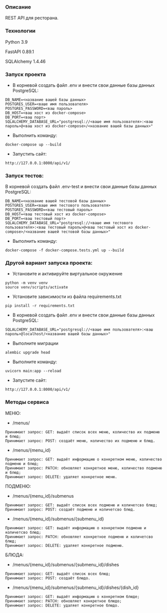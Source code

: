 ### Описание
REST API для ресторана.
### Технологии
Python 3.9

FastAPI 0.89.1

SQLAlchemy 1.4.46
### Запуск проекта 
- В корневой создать файл .env и внести свои данные базы данных PostgreSQL:
```
DB_NAME=<название вашей базы данных>
POSTGRES_USER=<ваше имя пользователя>
POSTGRES_PASSWORD=<ваш пароль>
DB_HOST=<ваш хост из docker-compose>
DB_PORT=<ваш порт>
SQLALCHEMY_DATABASE_URL="postgresql://<ваше имя пользователя>:<ваш пароль>@<ваш хост из docker-compose>/<название вашей базы данных>"
```
- Выполнить команду:
```
docker-compose up --build
```
- Запустить сайт:
```
http://127.0.0.1:8000/api/v1/
```
### Запуск тестов:
В корневой создать файл .env-test и внести свои данные базы данных PostgreSQL:
```
DB_NAME=<название вашей тестовой базы данных>
POSTGRES_USER=<ваше имя тестового пользователя>
POSTGRES_PASSWORD=<ваш тестовый пароль>
DB_HOST=<ваш тестовый хост из docker-compose>
DB_PORT=<ваш тестовый порт>
SQLALCHEMY_DATABASE_URL="postgresql://<ваше имя тестового пользователя>:<ваш тестовый пароль>@<ваш тестовый хост из docker-compose>/<название вашей тестовой базы данных>"
```
- Выполнить команду:
```
docker-compose -f docker-compose.tests.yml up --build
```

### Другой вариант запуска проекта:
- Установите и активируйте виртуальное окружение
```
python -m venv venv
source venv/scripts/activate
``` 
- Установите зависимости из файла requirements.txt
```
pip install -r requirements.txt
``` 
- В корневой создать файл .env и внести свои данные базы данных PostgreSQL:
```
SQLALCHEMY_DATABASE_URL="postgresql://<ваше имя пользователя>:<ваш пароль>@localhost/<название вашей базы данных>"
```
- Выполните миграции
```
alembic upgrade head
``` 
- Выполните команду:
```
uvicorn main:app --reload
```
- Запустите сайт:
```
http://127.0.0.1:8000/api/v1/
```

### Методы сервиса
МЕНЮ:
- /menus/
```
Принимает запрос: GET: выдаёт список всех меню, количество их подменю и блюд;
Принимает запрос: POST: создаёт меню, количество их подменю и блюд.
```
- /menus/{menu_id}
```
Принимает запрос: GET: выдаёт информацию о конкретном меню, количество подменю и блюд;
Принимает запрос: PATCH: обновляет конкретное меню, количество подменю и блюд;
Принимает запрос: DELETE: удаляет конкретное меню.
```
ПОДМЕНЮ:
- /menus/{menu_id}/submenus
```
Принимает запрос: GET: выдаёт список всех подменю и количетсво блюд;
Принимает запрос: POST: создаёт подменю и количетсво блюд.
```
- /menus/{menu_id}/submenus/{submenu_id}
```
Принимает запрос: GET: выдаёт информацию о конкретном подменю и количетсво блюд;
Принимает запрос: PATCH: обновляет конкретное подменю и количетсво блюд;
Принимает запрос: DELETE: удаляет конкретное подменю.
```
БЛЮДА:
- /menus/{menu_id}/submenus/{submenu_id}/dishes
```
Принимает запрос: GET: выдаёт список всех блюд;
Принимает запрос: POST: создаёт блюдо.
```
- /menus/{menu_id}/submenus/{submenu_id}/dishes/{dish_id}
```
Принимает запрос: GET: выдаёт информацию о конкретном блюде;
Принимает запрос: PATCH: обновляет конкретное блюдо;
Принимает запрос: DELETE: удаляет конкретное блюдо.
